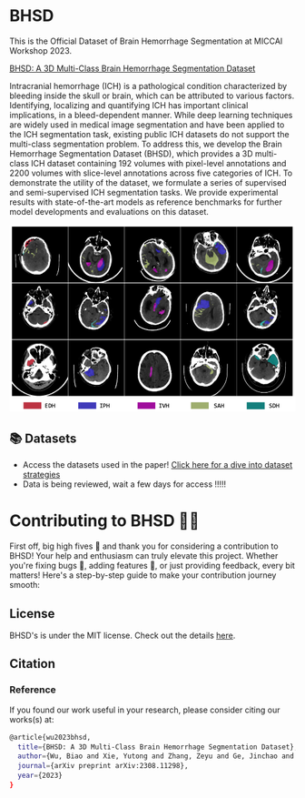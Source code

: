 # BHSD

This is the Official Dataset of Brain Hemorrhage Segmentation at MICCAI Workshop 2023.
 
[BHSD: A 3D Multi-Class Brain Hemorrhage Segmentation Dataset](https://arxiv.org/pdf/2308.11298.pdf)

Intracranial hemorrhage (ICH) is a pathological condition characterized by bleeding inside the skull or brain, which can be attributed to various factors. 
Identifying, localizing and quantifying ICH has important clinical implications, in a bleed-dependent manner. 
While deep learning techniques are widely used in medical image segmentation and have been applied to the ICH segmentation task, existing public ICH datasets do not support the multi-class segmentation problem. 
To address this, we develop the Brain Hemorrhage Segmentation Dataset (BHSD), which provides a 3D multi-class ICH dataset containing 192 volumes with pixel-level annotations and 2200 volumes with slice-level annotations across five categories of ICH. 
To demonstrate the utility of the dataset, we formulate a series of supervised and semi-supervised ICH segmentation tasks. 
We provide experimental results with state-of-the-art models as reference benchmarks for further model developments and evaluations on this dataset. 



![BHSD](brains.png)


 

## 📚 Datasets 
- Access the datasets used in the paper! [Click here for a dive into dataset strategies](https://www.kaggle.com/datasets/stevezeyuzhang/bhsd-dataset)
- Data is being reviewed, wait a few days for access !!!!!


# Contributing to BHSD 🤖🌟

First off, big high fives 🙌 and thank you for considering a contribution to BHSD! Your help and enthusiasm can truly elevate this project. Whether you're fixing bugs 🐛, adding features 🎁, or just providing feedback, every bit matters! Here's a step-by-step guide to make your contribution journey smooth:



## License

BHSD's is under the MIT license. Check out the details [here](LICENSE.md).

## Citation

### Reference
If you found our work useful in your research, please consider citing our works(s) at:
```bash
@article{wu2023bhsd,
  title={BHSD: A 3D Multi-Class Brain Hemorrhage Segmentation Dataset},
  author={Wu, Biao and Xie, Yutong and Zhang, Zeyu and Ge, Jinchao and Yaxley, Kaspar and Bahadir, Suzan and Wu, Qi and Liu, Yifan and To, Minh-Son},
  journal={arXiv preprint arXiv:2308.11298},
  year={2023}
}
```
